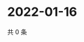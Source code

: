 # 2022-01-16

共 0 条

<!-- BEGIN WEIBO -->
<!-- 最后更新时间 Sun Jan 16 2022 01:17:47 GMT+0800 (China Standard Time) -->

<!-- END WEIBO -->
